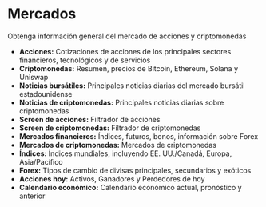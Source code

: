 # **Mercados**

Obtenga información general del mercado de acciones y criptomonedas
- **Acciones:** Cotizaciones de acciones de los principales sectores financieros, tecnológicos y de servicios
- **Criptomonedas:** Resumen, precios de Bitcoin, Ethereum, Solana y Uniswap
- **Noticias bursátiles:** Principales noticias diarias del mercado bursátil estadounidense
- **Noticias de criptomonedas:** Principales noticias diarias sobre criptomonedas
- **Screen de acciones:** Filtrador de acciones
- **Screen de criptomonedas:** Filtrador de criptomonedas
- **Mercados financieros:** Índices, futuros, bonos, información sobre Forex
- **Mercados de criptomonedas:** Mercados de criptomonedas
- **Índices:** Índices mundiales, incluyendo EE. UU./Canadá, Europa, Asia/Pacífico
- **Forex:** Tipos de cambio de divisas principales, secundarios y exóticos
- **Acciones hoy:** Activos, Ganadores y Perdedores de hoy
- **Calendario económico:** Calendario económico actual, pronóstico y anterior
